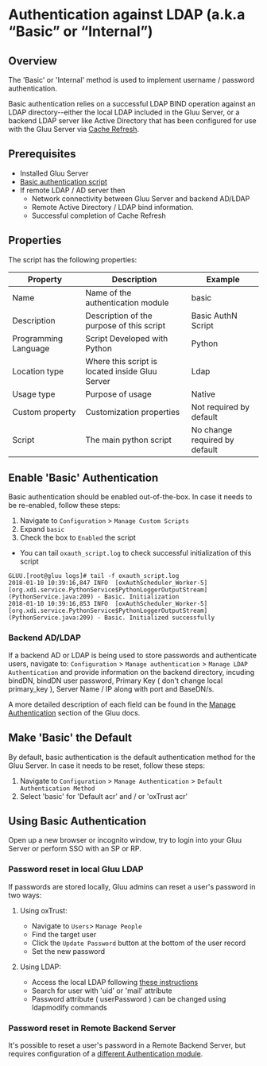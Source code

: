 # Authentication against LDAP (a.k.a “Basic” or “Internal”)

## Overview
The 'Basic' or 'Internal' method is used to implement username / password authentication.

Basic authentication relies on a successful LDAP BIND operation against an LDAP directory--either the
local LDAP included in the Gluu Server, or a backend LDAP server like Active Directory that has been configured for
use with the Gluu Server via [Cache Refresh](../user-management/ldap-sync.md).

## Prerequisites

 - Installed Gluu Server
 - [Basic authentication script](https://raw.githubusercontent.com/GluuFederation/oxAuth/master/Server/integrations/basic/BasicExternalAuthenticator.py)
 - If remote LDAP / AD server then
   - Network connectivity between Gluu Server and backend AD/LDAP
   - Remote Active Directory / LDAP bind information. 
   - Successful completion of Cache Refresh
   
## Properties
The script has the following properties: 

|	Property	|	Description		|	Example	|
|-----------------------|-------------------------------|---------------|
|Name		|Name of the authentication module		|basic|
|Description		|Description of the purpose of this script|Basic AuthN Script|
|Programming Language|Script Developed with Python|Python|
|Location type|Where this script is located inside Gluu Server|Ldap|
|Usage type|Purpose of usage|Native|
|Custom property|Customization properties|Not required by default|
|Script|The main python script|No change required by default|


## Enable 'Basic' Authentication

Basic authentication should be enabled out-of-the-box. In case it needs to be re-enabled, follow these steps: 

 1. Navigate to `Configuration` > `Manage Custom Scripts`
 1. Expand `basic` 
 1. Check the box to `Enabled` the script
   - You can tail `oxauth_script.log` to check successful initialization of this script
```
GLUU.[root@gluu logs]# tail -f oxauth_script.log
2018-01-10 10:39:16,847 INFO  [oxAuthScheduler_Worker-5] [org.xdi.service.PythonService$PythonLoggerOutputStream] (PythonService.java:209) - Basic. Initialization
2018-01-10 10:39:16,853 INFO  [oxAuthScheduler_Worker-5] [org.xdi.service.PythonService$PythonLoggerOutputStream] (PythonService.java:209) - Basic. Initialized successfully
```
 
### Backend AD/LDAP 
If a backend AD or LDAP is being used to store passwords and authenticate users, navigate to: `Configuration` > `Manage authentication` > `Manage LDAP Authentication` and provide information on the backend directory, incuding bindDN, bindDN user password, Primary Key ( don't change local primary_key ), Server Name / IP along with port and BaseDN/s. 

A more detailed description of each field can be found in the [Manage Authentication](../admin-guide/oxtrust-ui/#manage-authentication) 
section of the Gluu docs.

## Make 'Basic' the Default

By default, basic authentication is the default authentication method for the Gluu Server. In case it needs to be reset, follow these steps:
 
 1. Navigate to `Configuration` > `Manage Authentication` >  `Default Authentication Method`
 2. Select 'basic' for 'Default acr' and / or 'oxTrust acr' 
 
## Using Basic Authentication

Open up a new browser or incognito window, try to login into your Gluu Server or perform SSO with an SP or RP. 

### Password reset in local Gluu LDAP

If passwords are stored locally, Gluu admins can reset a user's password in two ways: 

1. Using oxTrust:    
   - Navigate to `Users`> `Manage People`
   - Find the target user
   - Click the `Update Password` button at the bottom of the user record
   - Set the new password      

1. Using LDAP:    
   - Access the local LDAP following [these instructions](https://gluu.org/docs/ce/3.1.2/user-management/local-user-management/#manage-users-in-gluu-openldap)     
   - Search for user with 'uid' or 'mail' attribute    
   - Password attribute ( userPassword ) can be changed using ldapmodify commands      

### Password reset in Remote Backend Server

It's possible to reset a user's password in a Remote Backend Server, but requires configuration of a [different Authentication module](https://raw.githubusercontent.com/GluuFederation/oxAuth/master/Server/integrations/basic.change_password/BasicPassowrdUpdateExternalAuthenticator.py). 





